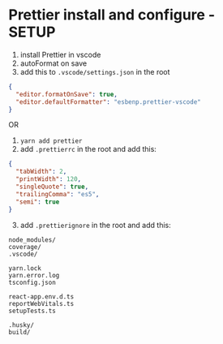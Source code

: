 # Prettier install and configure - SETUP

1. install Prettier in vscode
2. autoFormat on save
3. add this to `.vscode/settings.json` in the root

```json
{
  "editor.formatOnSave": true,
  "editor.defaultFormatter": "esbenp.prettier-vscode"
}
```

OR

1. `yarn add prettier`
2. add `.prettierrc` in the root and add this:

```json
{
  "tabWidth": 2,
  "printWidth": 120,
  "singleQuote": true,
  "trailingComma": "es5",
  "semi": true
}
```

3. add `.prettierignore` in the root and add this:

```
node_modules/
coverage/
.vscode/

yarn.lock
yarn.error.log
tsconfig.json

react-app.env.d.ts
reportWebVitals.ts
setupTests.ts

.husky/
build/
```
